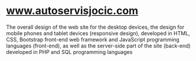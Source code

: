 # www.autoservisjocic.com
The overall design of the web site for the desktop devices, the design for mobile phones and tablet devices (responsive design), developed in HTML, CSS, Bootstrap front-end web framework and JavaScript programming languages (front-end), as well as the server-side part of the site (back-end) developed in PHP and SQL programming languages
